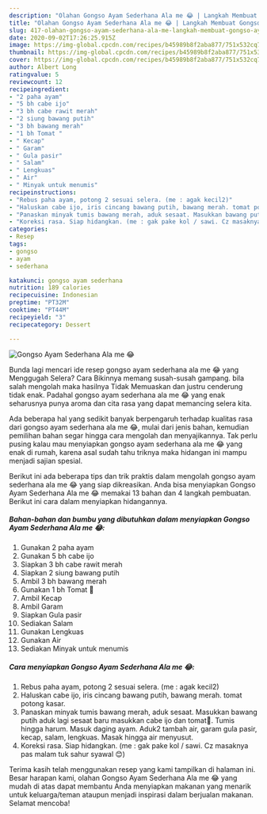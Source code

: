 ```yaml
---
description: "Olahan Gongso Ayam Sederhana Ala me 😂 | Langkah Membuat Gongso Ayam Sederhana Ala me 😂 Yang Mudah Dan Praktis"
title: "Olahan Gongso Ayam Sederhana Ala me 😂 | Langkah Membuat Gongso Ayam Sederhana Ala me 😂 Yang Mudah Dan Praktis"
slug: 417-olahan-gongso-ayam-sederhana-ala-me-langkah-membuat-gongso-ayam-sederhana-ala-me-yang-mudah-dan-praktis
date: 2020-09-02T17:26:25.915Z
image: https://img-global.cpcdn.com/recipes/b45989b8f2aba877/751x532cq70/gongso-ayam-sederhana-ala-me-😂-foto-resep-utama.jpg
thumbnail: https://img-global.cpcdn.com/recipes/b45989b8f2aba877/751x532cq70/gongso-ayam-sederhana-ala-me-😂-foto-resep-utama.jpg
cover: https://img-global.cpcdn.com/recipes/b45989b8f2aba877/751x532cq70/gongso-ayam-sederhana-ala-me-😂-foto-resep-utama.jpg
author: Albert Long
ratingvalue: 5
reviewcount: 12
recipeingredient:
- "2 paha ayam"
- "5 bh cabe ijo"
- "3 bh cabe rawit merah"
- "2 siung bawang putih"
- "3 bh bawang merah"
- "1 bh Tomat "
- " Kecap"
- " Garam"
- " Gula pasir"
- " Salam"
- " Lengkuas"
- " Air"
- " Minyak untuk menumis"
recipeinstructions:
- "Rebus paha ayam, potong 2 sesuai selera. (me : agak kecil2)"
- "Haluskan cabe ijo, iris cincang bawang putih, bawang merah. tomat potong kasar."
- "Panaskan minyak tumis bawang merah, aduk sesaat. Masukkan bawang putih aduk lagi sesaat baru masukkan cabe ijo dan tomat🍅. Tumis hingga harum. Masuk daging ayam. Aduk2 tambah air, garam gula pasir, kecap, salam, lengkuas. Masak hingga air menyusut."
- "Koreksi rasa. Siap hidangkan. (me : gak pake kol / sawi. Cz masaknya pas malam tuk sahur syawal 😊)"
categories:
- Resep
tags:
- gongso
- ayam
- sederhana

katakunci: gongso ayam sederhana 
nutrition: 189 calories
recipecuisine: Indonesian
preptime: "PT32M"
cooktime: "PT44M"
recipeyield: "3"
recipecategory: Dessert

---
```



![Gongso Ayam Sederhana Ala me 😂](https://img-global.cpcdn.com/recipes/b45989b8f2aba877/751x532cq70/gongso-ayam-sederhana-ala-me-😂-foto-resep-utama.jpg)

Bunda lagi mencari ide resep gongso ayam sederhana ala me 😂 yang Menggugah Selera? Cara Bikinnya memang susah-susah gampang. bila salah mengolah maka hasilnya Tidak Memuaskan dan justru cenderung tidak enak. Padahal gongso ayam sederhana ala me 😂 yang enak seharusnya punya aroma dan cita rasa yang dapat memancing selera kita.



Ada beberapa hal yang sedikit banyak berpengaruh terhadap kualitas rasa dari gongso ayam sederhana ala me 😂, mulai dari jenis bahan, kemudian pemilihan bahan segar hingga cara mengolah dan menyajikannya. Tak perlu pusing kalau mau menyiapkan gongso ayam sederhana ala me 😂 yang enak di rumah, karena asal sudah tahu triknya maka hidangan ini mampu menjadi sajian spesial.


Berikut ini ada beberapa tips dan trik praktis dalam mengolah gongso ayam sederhana ala me 😂 yang siap dikreasikan. Anda bisa menyiapkan Gongso Ayam Sederhana Ala me 😂 memakai 13 bahan dan 4 langkah pembuatan. Berikut ini cara dalam menyiapkan hidangannya.

<!--inarticleads1-->

##### Bahan-bahan dan bumbu yang dibutuhkan dalam menyiapkan Gongso Ayam Sederhana Ala me 😂:

1. Gunakan 2 paha ayam
1. Gunakan 5 bh cabe ijo
1. Siapkan 3 bh cabe rawit merah
1. Siapkan 2 siung bawang putih
1. Ambil 3 bh bawang merah
1. Gunakan 1 bh Tomat 🍅
1. Ambil  Kecap
1. Ambil  Garam
1. Siapkan  Gula pasir
1. Sediakan  Salam
1. Gunakan  Lengkuas
1. Gunakan  Air
1. Sediakan  Minyak untuk menumis




<!--inarticleads2-->

##### Cara menyiapkan Gongso Ayam Sederhana Ala me 😂:

1. Rebus paha ayam, potong 2 sesuai selera. (me : agak kecil2)
1. Haluskan cabe ijo, iris cincang bawang putih, bawang merah. tomat potong kasar.
1. Panaskan minyak tumis bawang merah, aduk sesaat. Masukkan bawang putih aduk lagi sesaat baru masukkan cabe ijo dan tomat🍅. Tumis hingga harum. Masuk daging ayam. Aduk2 tambah air, garam gula pasir, kecap, salam, lengkuas. Masak hingga air menyusut.
1. Koreksi rasa. Siap hidangkan. (me : gak pake kol / sawi. Cz masaknya pas malam tuk sahur syawal 😊)




Terima kasih telah menggunakan resep yang kami tampilkan di halaman ini. Besar harapan kami, olahan Gongso Ayam Sederhana Ala me 😂 yang mudah di atas dapat membantu Anda menyiapkan makanan yang menarik untuk keluarga/teman ataupun menjadi inspirasi dalam berjualan makanan. Selamat mencoba!

